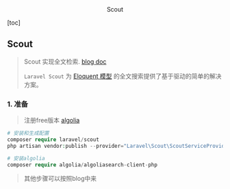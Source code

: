<center>Scout</center>





[toc]





## Scout

> Scout 实现全文检索. [blog ](https://blog.csdn.net/hedeqiang9436/article/details/106498678)[doc](https://learnku.com/docs/laravel/10.x/scout/14915#848bb1)
>
> `Laravel Scout` 为 [Eloquent 模型](https://laravel-china.org/docs/laravel/5.7/eloquent/2294) 的全文搜索提供了基于驱动的简单的解决方案。







### 1. 准备

> 注册free版本 [algolia](https://www.algolia.com/)

```php
# 安装和生成配置
composer require laravel/scout
php artisan vendor:publish --provider="Laravel\Scout\ScoutServiceProvider"

# 安装algolia
composer require algolia/algoliasearch-client-php
```

> 其他步骤可以按照blog中来